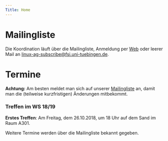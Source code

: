 ```yaml
---
Title: Home
---
```


# Mailingliste

Die Koordination läuft über die Mailingliste, Anmeldung per
[Web](https://www.fsi.uni-tuebingen.de/mailman/listinfo/linux-ag/) oder leerer
Mail an <linux-ag-subscribe@fsi.uni-tuebingen.de>.

# Termine

**Achtung:** Am besten meldet man sich auf unserer
[Mailingliste](https://www.fsi.uni-tuebingen.de/mailman/listinfo/linux-ag/) an,
damit man die (teilweise kurzfristigen) Änderungen mitbekommt.

### Treffen im WS 18/19

**Erstes Treffen**: Am Freitag, dem 26.10.2018, um 18 Uhr auf dem Sand im Raum
A301.

Weitere Termine werden über die Mailingliste bekannt gegeben.
